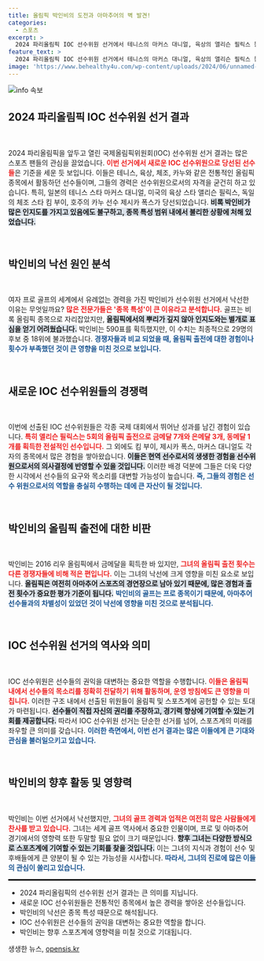 ```yaml
---
title: 올림픽 박인비의 도전과 아마추어의 벽 발견!
categories:
  - 스포츠
excerpt: >
  2024 파리올림픽 IOC 선수위원 선거에서 테니스의 마커스 대니얼, 육상의 앨리슨 필릭스 등 4명이 당선됐다. 박인비는 프로 골프의 특성으로 29명 중 18위에 그쳤다. 그 배경과 의미는? 클릭해 자세히 알아보세요!
feature_text: >
  2024 파리올림픽 IOC 선수위원 선거에서 테니스의 마커스 대니얼, 육상의 앨리슨 필릭스 등 4명이 당선됐다. 박인비는 프로 골프의 특성으로 29명 중 18위에 그쳤다. 그 배경과 의미는? 클릭해 자세히 알아보세요!
image: 'https://www.behealthy4u.com/wp-content/uploads/2024/06/unnamed-file.png'
---
```


<p><img src="https://www.behealthy4u.com/wp-content/uploads/2024/06/unnamed-file.png" alt="info 속보" /></p>

<h2 data-ke-size="size26">2024 파리올림픽 IOC 선수위원 선거 결과</h2>

<p data-ke-size="size16">&nbsp;</p>  

<p>2024 파리올림픽을 앞두고 열린 국제올림픽위원회(IOC) 선수위원 선거 결과는 많은 스포츠 팬들의 관심을 끌었습니다. <b><span style="color: #ee2323;">이번 선거에서 새로운 IOC 선수위원으로 당선된 선수들</span></b>은 기준을 세운 듯 보입니다. 이들은 테니스, 육상, 체조, 카누와 같은 전통적인 올림픽 종목에서 활동하던 선수들이며, 그들의 경력은 선수위원으로서의 자격을 굳건히 하고 있습니다. 특히, 일본의 테니스 스타 마커스 대니얼, 미국의 육상 스타 앨리슨 필릭스, 독일의 체조 스타 킴 부이, 호주의 카누 선수 제시카 폭스가 당선되었습니다. <b><span style="background-color: #21538527;">비록 박인비가 많은 인지도를 가지고 있음에도 불구하고, 종목 특성 범위 내에서 불리한 상황에 처해 있었습니다.</span></b> </p>

<p data-ke-size="size16">&nbsp;</p>  

<h2 data-ke-size="size26">박인비의 낙선 원인 분석</h2>  

<p data-ke-size="size16">&nbsp;</p>  

<p>여자 프로 골프의 세계에서 유례없는 경력을 가진 박인비가 선수위원 선거에서 낙선한 이유는 무엇일까요? <b><span style="color: #ee2323;">많은 전문가들은 '종목 특성'이 큰 이유라고 분석합니다.</span></b> 골프는 비록 올림픽 종목으로 자리잡았지만, <b><span style="background-color: #21538527;">올림픽에서의 뿌리가 깊지 않아 인지도와는 별개로 표심을 얻기 어려웠습니다.</span></b> 박인비는 590표를 획득했지만, 이 수치는 최종적으로 29명의 후보 중 18위에 불과했습니다. <b><span style="color: #1a5490;">경쟁자들과 비교 되었을 때, 올림픽 출전에 대한 경험이나 횟수가 부족했던 것이 큰 영향을 미친 것으로 보입니다.</span></b> </p>

<p data-ke-size="size16">&nbsp;</p>  

<h2 data-ke-size="size26">새로운 IOC 선수위원들의 경쟁력</h2>  

<p data-ke-size="size16">&nbsp;</p>  

<p>이번에 선출된 IOC 선수위원들은 각종 국제 대회에서 뛰어난 성과를 남긴 경험이 있습니다. <b><span style="color: #ee2323;">특히 앨리슨 필릭스는 5회의 올림픽 출전으로 금메달 7개와 은메달 3개, 동메달 1개를 획득한 전설적인 선수입니다.</span></b> 그 외에도 킴 부이, 제시카 폭스, 마커스 대니얼도 각자의 종목에서 많은 경험을 쌓아왔습니다. <b><span style="background-color: #21538527;">이들은 현역 선수로서의 생생한 경험을 선수위원으로서의 의사결정에 반영할 수 있을 것입니다.</span></b> 이러한 배경 덕분에 그들은 더욱 다양한 시각에서 선수들의 요구와 목소리를 대변할 가능성이 높습니다. <b><span style="color: #1a5490;">즉, 그들의 경험은 선수 위원으로서의 역할을 충실히 수행하는 데에 큰 자산이 될 것입니다.</span></b> </p>

<p data-ke-size="size16">&nbsp;</p>  

<h2 data-ke-size="size26">박인비의 올림픽 출전에 대한 비판</h2>  

<p data-ke-size="size16">&nbsp;</p>  

<p>박인비는 2016 리우 올림픽에서 금메달을 획득한 바 있지만, <b><span style="color: #ee2323;">그녀의 올림픽 출전 횟수는 다른 경쟁자들에 비해 적은 편입니다.</span></b> 이는 그녀의 낙선에 크게 영향을 미친 요소로 보입니다. <b><span style="background-color: #21538527;">올림픽은 여전히 아마추어 스포츠의 경연장으로 남아 있기 때문에, 많은 경험과 출전 횟수가 중요한 평가 기준이 됩니다.</span></b> <b><span style="color: #1a5490;">박인비의 골프는 프로 종목이기 때문에, 아마추어 선수들과의 차별성이 있었던 것이 낙선에 영향을 미친 것으로 분석됩니다.</span></b> </p>

<p data-ke-size="size16">&nbsp;</p>  

<h2 data-ke-size="size26">IOC 선수위원 선거의 역사와 의미</h2>  

<p data-ke-size="size16">&nbsp;</p>  

<p>IOC 선수위원은 선수들의 권익을 대변하는 중요한 역할을 수행합니다. <b><span style="color: #ee2323;">이들은 올림픽 내에서 선수들의 목소리를 정확히 전달하기 위해 활동하며, 운영 방침에도 큰 영향을 미칩니다.</span></b> 이러한 구조 내에서 선출된 위원들이 올림픽 및 스포츠계에 공헌할 수 있는 토대가 마련됩니다. <b><span style="background-color: #21538527;">선수들이 직접 자신의 권리를 주장하고, 경기력 향상에 기여할 수 있는 기회를 제공합니다.</span></b> 따라서 IOC 선수위원 선거는 단순한 선거를 넘어, 스포츠계의 미래를 좌우할 큰 의미를 갖습니다. <b><span style="color: #1a5490;">이러한 측면에서, 이번 선거 결과는 많은 이들에게 큰 기대와 관심을 불러일으키고 있습니다.</span></b> </p>

<p data-ke-size="size16">&nbsp;</p>  

<h2 data-ke-size="size26">박인비의 향후 활동 및 영향력</h2>  

<p data-ke-size="size16">&nbsp;</p>  

<p>박인비는 이번 선거에서 낙선했지만, <b><span style="color: #ee2323;">그녀의 골프 경력과 업적은 여전히 많은 사람들에게 찬사를 받고 있습니다.</span></b> 그녀는 세계 골프 역사에서 중요한 인물이며, 프로 및 아마추어 경기에서의 영향력 또한 두말할 필요 없이 크기 때문입니다. <b><span style="background-color: #21538527;">향후 그녀는 다양한 방식으로 스포츠계에 기여할 수 있는 기회를 찾을 것입니다.</span></b> 이는 그녀의 지식과 경험이 선수 및 후배들에게 큰 양분이 될 수 있는 가능성을 시사합니다. <b><span style="color: #1a5490;">따라서, 그녀의 진로에 많은 이들의 관심이 쏠리고 있습니다.</span></b> </p>

<hr style="height: 1px; border: 1px solid #000;"/>  

<ul>  
<li>2024 파리올림픽의 선수위원 선거 결과는 큰 의미를 지닙니다.</li>  
<li>새로운 IOC 선수위원들은 전통적인 종목에서 높은 경력을 쌓아온 선수들입니다.</li>  
<li>박인비의 낙선은 종목 특성 때문으로 해석됩니다.</li>  
<li>IOC 선수위원은 선수들의 권익을 대변하는 중요한 역할을 합니다.</li>  
<li>박인비는 향후 스포츠계에 영향력을 미칠 것으로 기대됩니다.</li>  
</ul>  
생생한 뉴스, <a href="https://opensis.kr" rel="dofollow">opensis.kr</a>


